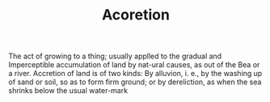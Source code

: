 ---
title: Acoretion
letter: A
permalink: "/definitions/bld-acoretion.html"
body: 'The act of growing to a thing; usually applled to the gradual and Imperceptible
  accumulation of land by nat-ural causes, as out of the Bea or a river. Accretion
  of land is of two kinds: By alluvion, i. e., by the washing up of sand or soil,
  so as to form firm ground; or by dereliction, as when the sea shrinks below the
  usual water-mark'
published_at: '2018-07-07'
source: Black's Law Dictionary 2nd Ed (1910)
layout: post
---